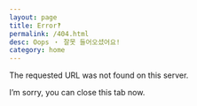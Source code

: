 ```yaml
---
layout: page
title: Error‽
permalink: /404.html
desc: Oops ・ 잘못 들어오셨어요!
category: home
---
```


<p>The requested URL was not found on this server.</p>
<p>I’m sorry, you can close this tab now.</p>
